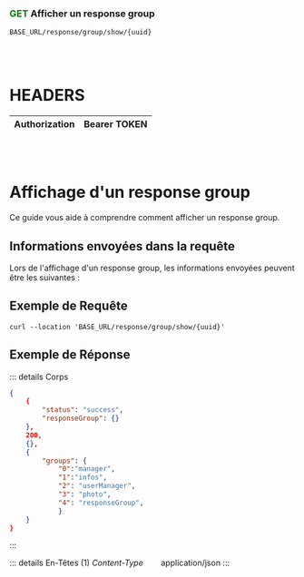 ### <span style="color:green">GET</span> Afficher un response group

````
BASE_URL/response/group/show/{uuid}
````

<br/> <br/> 

# HEADERS

| Authorization | Bearer TOKEN |
| ------------- | -----------  |

<br/> <br/>

# Affichage d'un response group
Ce guide vous aide à comprendre comment afficher un response group.


## Informations envoyées dans la requête

Lors de l'affichage d'un response group, les informations envoyées peuvent être les suivantes :


## Exemple de Requête

```curl
curl --location 'BASE_URL/response/group/show/{uuid}' 

```


## Exemple de Réponse

::: details Corps  

```json
{
    {
        "status": "success",
        "responseGroup": {}
    },
    200,
    {},
    {
        "groups": {
            "0":"manager", 
            "1":"infos",
            "2": "userManager",
            "3": "photo",
            "4": "responseGroup",
            }
    }
}
```
:::


::: details En-Têtes (1)
 *Content-Type*    &nbsp;&nbsp;&nbsp;&nbsp;&nbsp;&nbsp;     application/json
:::
